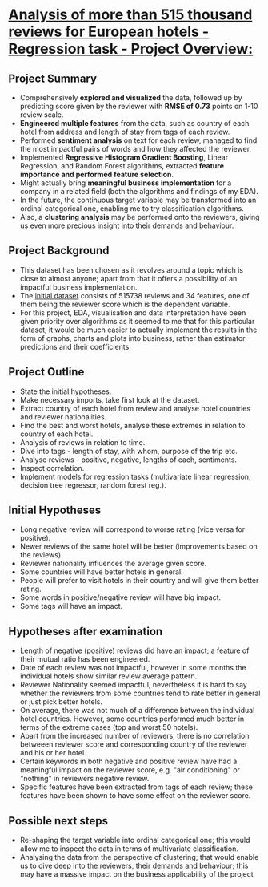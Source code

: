 # [Analysis of more than 515 thousand reviews for European hotels - Regression task - Project Overview:](https://t-ded.github.io/t-ded-portfolio/projects/project-1/)


## Project Summary

- Comprehensively <b>explored and visualized</b> the data, followed up by predicting score given by the reviewer with **RMSE of 0.73** points on 1-10 review scale.
- **Engineered multiple features** from the data, such as country of each hotel from address and length of stay from tags of each review.
- Performed **sentiment analysis** on text for each review, managed to find the most impactful pairs of words and how they affected the reviewer.
- Implemented **Regressive Histogram Gradient Boosting**, Linear Regression, and Random Forest algorithms, extracted **feature importance and performed feature selection**.
- Might actually bring **meaningful business implementation** for a company in a related field (both the algorithms and findings of my EDA).
- In the future, the continuous target variable may be transformed into an ordinal categorical one, enabling me to try classification algorithms.
- Also, a **clustering analysis** may be performed onto the reviewers, giving us even more precious insight into their demands and behaviour.

## Project Background

- This dataset has been chosen as it revolves around a topic which is close to almost anyone; apart from that it offers a possibility of an impactful business implementation.
- The [initial dataset](https://www.kaggle.com/jiashenliu/515k-hotel-reviews-data-in-europe) consists of 515738 reviews and 34 features, one of them being the reviewer score which is the dependent variable.
- For this project, EDA, visualisation and data interpretation have been given priority over algorithms as it seemed to me that for this particular dataset, it would be much easier to actually implement the results in the form of graphs, charts and plots into business, rather than estimator predictions and their coefficients.

## Project Outline

- State the initial hypotheses.
- Make necessary imports, take first look at the dataset.
- Extract country of each hotel from review and analyse hotel countries and reviewer nationalities.
- Find the best and worst hotels, analyse these extremes in relation to country of each hotel.
- Analysis of reviews in relation to time.
- Dive into tags - length of stay, with whom, purpose of the trip etc.
- Analyse reviews - positive, negative, lengths of each, sentiments.
- Inspect correlation.
- Implement models for regression tasks (multivariate linear regression, decision tree regressor, random forest reg.).

## Initial Hypotheses

- Long negative review will correspond to worse rating (vice versa for positive).
- Newer reviews of the same hotel will be better (improvements based on the reviews).
- Reviewer nationality influences the average given score.
- Some countries will have better hotels in general.
- People will prefer to visit hotels in their country and will give them better rating.
- Some words in positive/negative review will have big impact.
- Some tags will have an impact.

## Hypotheses after examination

- Length of negative (positive) reviews did have an impact; a feature of their mutual ratio has been engineered.
- Date of each review was not impactful, however in some months the individual hotels show similar review average pattern.
- Reviewer Nationality seemed impactful, nevertheless it is hard to say whether the reviewers from some countries tend to rate better in general or just pick better hotels.
- On average, there was not much of a difference between the individual hotel countries. However, some countries performed much better in terms of the extreme cases (top and worst 50 hotels).
- Apart from the increased number of reviewers, there is no correlation betweeen reviewer score and corresponding country of the reviewer and his or her hotel.
- Certain keywords in both negative and positive review have had a meaningful impact on the reviewer score, e.g. "air conditioning" or "nothing" in reviewers negative review.
- Specific features have been extracted from tags of each review; these features have been shown to have some effect on the reviewer score.

## Possible next steps

- Re-shaping the target variable into ordinal categorical one; this would allow me to inspect the data in terms of multivariate classification.
- Analysing the data from the perspective of clustering; that would enable us to dive deep into the reviewers, their demands and behaviour; this may have a massive impact on the business applicability of the project
